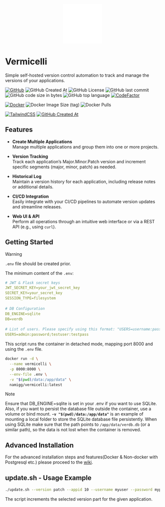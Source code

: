 <div align="center" width="100%">
    <img src="./static/public/logo-vermicelli-w.svg" width="128" alt="" />
</div>

# Vermicelli

Simple self-hosted version control automation to track and manage the versions of your applications.

[![GitHub](https://img.shields.io/badge/GitHub-181717?style=flat&logo=github&logoColor=white)](https://github.com/namig7/vermicelli)
![GitHub Created At](https://img.shields.io/github/created-at/namig7/vermicelli)
![GitHub License](https://img.shields.io/github/license/namig7/vermicelli) ![GitHub last commit](https://img.shields.io/github/last-commit/namig7/vermicelli%2Fdevelop) ![GitHub code size in bytes](https://img.shields.io/github/languages/code-size/namig7/vermicelli) ![GitHub top language](https://img.shields.io/github/languages/top/namig7/vermicelli)
[![CodeFactor](https://www.codefactor.io/repository/github/namig7/vermicelli/badge/develop)](https://www.codefactor.io/repository/github/namig7/vermicelli/overview/develop)

[![Docker](https://img.shields.io/badge/Docker-2496ED?logo=docker&logoColor=fff)](https://img.shields.io/docker/image-size/namigg/vermicelli/latest) 
![Docker Image Size (tag)](https://img.shields.io/docker/image-size/namigg/vermicelli/latest)
![Docker Pulls](https://img.shields.io/docker/pulls/namigg/vermicelli)

[![TailwindCSS](https://img.shields.io/badge/Tailwind%20CSS-%2338B2AC.svg?logo=tailwind-css&logoColor=white)](https://github.com/namig7/vermicelli) 
[![GitHub Created At](https://img.shields.io/badge/Shell_Script-121011?style=flat&logo=gnu-bash&logoColor=white)](https://github.com/namig7/vermicelli)

## Features

- **Create Multiple Applications**  
  Manage multiple applications and group them into one or more projects.

- **Version Tracking**  
  Track each application’s Major.Minor.Patch version and increment specific segments (major, minor, patch) as needed.

- **Historical Log**  
  Maintain a version history for each application, including release notes or additional details.

- **CI/CD Integration**  
  Easily integrate with your CI/CD pipelines to automate version updates and streamline releases.

- **Web UI & API**  
  Perform all operations through an intuitive web interface or via a REST API (e.g., using `curl`).

## Getting Started

> [!WARNING]
> `.env` file should be created prior.

The minimum content of the `.env`:

```yaml
# JWT & Flask secret keys
JWT_SECRET_KEY=your_jwt_secret_key
SECRET_KEY=your_secret_key
SESSION_TYPE=filesystem

# DB Configuration
DB_ENGINE=sqlite
DB=verdb

# List of users. Please specify using this format: "USERS=username:password;username2:password2"
USERS=admin:password;testuser:testpass
```

This script runs the container in detached mode, mapping port 8000 and using the `.env` file.

```bash
docker run -d \
  --name vermicelli \
  -p 8000:8000 \
  --env-file .env \
  -v "$(pwd)/data:/app/data" \
  namigg/vermicelli:latest
```

> [!NOTE]
> Ensure that DB_ENGINE=sqlite is set in your .env if you want to use SQLite.
> Also, if you want to persist the database file outside the container, use a volume or bind mount. **`-v "$(pwd)/data:/app/data"`**   is an example of mounting a local folder to store the SQLite database file persistently. When using SQLite make sure that the path points to `/app/data/verdb.db` (or a similar path), so the data is not lost when the container is removed.

## Advanced Installation

For the advanced installation steps and features(Docker & Non-docker with Postgresql etc.) please proceed to the [wiki](https://github.com/namig7/vermicelli/wiki).

## update.sh - Usage Example

```bash
./update.sh --version patch --appid 10 --username myuser --password mypass --url http://myapi.example.com
```

The script increments the selected version part for the given application.

